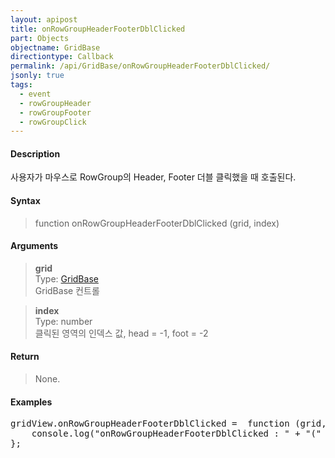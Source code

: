 ```yaml
---
layout: apipost
title: onRowGroupHeaderFooterDblClicked
part: Objects
objectname: GridBase
directiontype: Callback
permalink: /api/GridBase/onRowGroupHeaderFooterDblClicked/
jsonly: true
tags:
  - event
  - rowGroupHeader
  - rowGroupFooter
  - rowGroupClick
---
```



#### Description

 사용자가 마우스로 RowGroup의 Header, Footer 더블 클릭했을 때 호출된다.  

#### Syntax

> function onRowGroupHeaderFooterDblClicked (grid, index)  

#### Arguments

> **grid**  
> Type: [GridBase](/api/GridBase/)  
> GridBase 컨트롤  

> **index**  
> Type: number  
> 클릭된 영역의 인덱스 값, head = -1, foot = -2

#### Return

> None.  

#### Examples 

<pre class="prettyprint">
gridView.onRowGroupHeaderFooterDblClicked =  function (grid, index) {
    console.log("onRowGroupHeaderFooterDblClicked : " + "(" + index + ")")
};
</pre>

